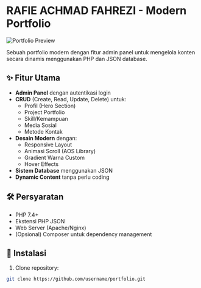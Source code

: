 # RAFIE ACHMAD FAHREZI - Modern Portfolio

![Portfolio Preview](screenshot.jpg)

Sebuah portfolio modern dengan fitur admin panel untuk mengelola konten secara dinamis menggunakan PHP dan JSON database.

## ✨ Fitur Utama

- **Admin Panel** dengan autentikasi login
- **CRUD** (Create, Read, Update, Delete) untuk:
  - Profil (Hero Section)
  - Project Portfolio
  - Skill/Kemampuan
  - Media Sosial
  - Metode Kontak
- **Desain Modern** dengan:
  - Responsive Layout
  - Animasi Scroll (AOS Library)
  - Gradient Warna Custom
  - Hover Effects
- **Sistem Database** menggunakan JSON
- **Dynamic Content** tanpa perlu coding

## 🛠️ Persyaratan

- PHP 7.4+
- Ekstensi PHP JSON
- Web Server (Apache/Nginx)
- (Opsional) Composer untuk dependency management

## 🚀 Instalasi

1. Clone repository:
```bash
git clone https://github.com/username/portfolio.git
